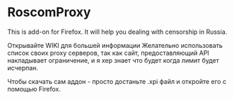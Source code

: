 RoscomProxy
===========

This is add-on for Firefox. It will help you dealing with censorship in Russia.

Открывайте WIKI для большей информации
Желательно использовать список своих proxy серверов, так как сайт, предоставляющий API накладывает ограничение, и я хер знает что будет когда лимит будет исчерпан.

Чтобы скачать сам аддон - просто достаньте .xpi файл и откройте его с помощью Firefox.
